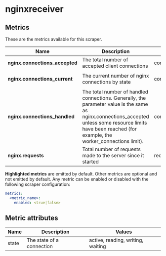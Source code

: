 [comment]: <> (Code generated by mdatagen. DO NOT EDIT.)

# nginxreceiver

## Metrics

These are the metrics available for this scraper.

| Name | Description | Unit | Type | Attributes |
| ---- | ----------- | ---- | ---- | ---------- |
| **nginx.connections_accepted** | The total number of accepted client connections | connections | Sum(Int) | <ul> </ul> |
| **nginx.connections_current** | The current number of nginx connections by state | connections | Gauge(Int) | <ul> <li>state</li> </ul> |
| **nginx.connections_handled** | The total number of handled connections. Generally, the parameter value is the same as nginx.connections_accepted unless some resource limits have been reached (for example, the worker_connections limit). | connections | Sum(Int) | <ul> </ul> |
| **nginx.requests** | Total number of requests made to the server since it started | requests | Sum(Int) | <ul> </ul> |

**Highlighted metrics** are emitted by default. Other metrics are optional and not emitted by default.
Any metric can be enabled or disabled with the following scraper configuration:

```yaml
metrics:
  <metric_name>:
    enabled: <true|false>
```

## Metric attributes

| Name | Description | Values |
| ---- | ----------- | ------ |
| state | The state of a connection | active, reading, writing, waiting |
